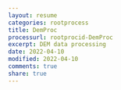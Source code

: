 ```yaml
---
layout: resume
categories: rootprocess
title: DemProc
processurl: rootprocid-DemProc
excerpt: DEM data processing
date: 2022-04-10
modified: 2022-04-10
comments: true
share: true
---
```


